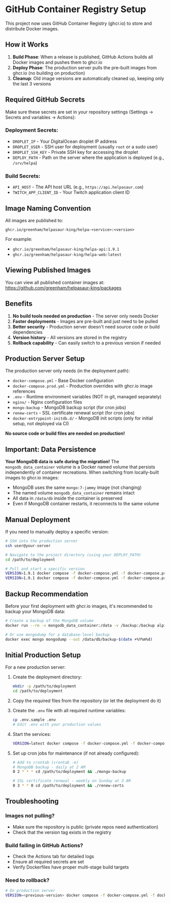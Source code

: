 # GitHub Container Registry Setup

This project now uses GitHub Container Registry (ghcr.io) to store and distribute Docker images.

## How it Works

1. **Build Phase**: When a release is published, GitHub Actions builds all Docker images and pushes them to ghcr.io
2. **Deploy Phase**: The production server pulls the pre-built images from ghcr.io (no building on production)
3. **Cleanup**: Old image versions are automatically cleaned up, keeping only the last 3 versions

## Required GitHub Secrets

Make sure these secrets are set in your repository settings (Settings → Secrets and variables → Actions):

### Deployment Secrets:
- `DROPLET_IP` - Your DigitalOcean droplet IP address
- `DROPLET_USER` - SSH user for deployment (usually `root` or a sudo user)
- `DROPLET_SSH_KEY` - Private SSH key for accessing the droplet
- `DEPLOY_PATH` - Path on the server where the application is deployed (e.g., `/srv/helpa`)

### Build Secrets:
- `API_HOST` - The API host URL (e.g., `https://api.helpasaur.com`)
- `TWITCH_APP_CLIENT_ID` - Your Twitch application client ID

## Image Naming Convention

All images are published to:
```
ghcr.io/greenham/helpasaur-king/helpa-<service>:<version>
```

For example:
- `ghcr.io/greenham/helpasaur-king/helpa-api:1.9.1`
- `ghcr.io/greenham/helpasaur-king/helpa-web:latest`

## Viewing Published Images

You can view all published container images at:
https://github.com/greenham/helpasaur-king/packages

## Benefits

1. **No build tools needed on production** - The server only needs Docker
2. **Faster deployments** - Images are pre-built and just need to be pulled
3. **Better security** - Production server doesn't need source code or build dependencies
4. **Version history** - All versions are stored in the registry
5. **Rollback capability** - Can easily switch to a previous version if needed

## Production Server Setup

The production server only needs (in the deployment path):
- `docker-compose.yml` - Base Docker configuration
- `docker-compose.prod.yml` - Production overrides with ghcr.io image references
- `.env` - Runtime environment variables (NOT in git, managed separately)
- `nginx/` - Nginx configuration files
- `mongo-backup` - MongoDB backup script (for cron jobs)
- `renew-certs` - SSL certificate renewal script (for cron jobs)
- `docker-entrypoint-initdb.d/` - MongoDB init scripts (only for initial setup, not deployed via CI)

**No source code or build files are needed on production!**

## Important: Data Persistence

**Your MongoDB data is safe during the migration!** The `mongodb_data_container` volume is a Docker named volume that persists independently of container recreations. When switching from locally-built images to ghcr.io images:

- MongoDB uses the same `mongo:7-jammy` image (not changing)
- The named volume `mongodb_data_container` remains intact
- All data in `/data/db` inside the container is preserved
- Even if MongoDB container restarts, it reconnects to the same volume

## Manual Deployment

If you need to manually deploy a specific version:

```bash
# SSH into the production server
ssh user@your-server

# Navigate to the project directory (using your DEPLOY_PATH)
cd /path/to/deployment

# Pull and start a specific version
VERSION=1.9.1 docker compose -f docker-compose.yml -f docker-compose.prod.yml pull
VERSION=1.9.1 docker compose -f docker-compose.yml -f docker-compose.prod.yml up -d
```

## Backup Recommendation

Before your first deployment with ghcr.io images, it's recommended to backup your MongoDB data:

```bash
# Create a backup of the MongoDB volume
docker run --rm -v mongodb_data_container:/data -v /backup:/backup alpine tar czf /backup/mongodb-backup-$(date +%Y%m%d).tar.gz -C /data .

# Or use mongodump for a database-level backup
docker exec mongo mongodump --out /data/db/backup-$(date +%Y%m%d)
```

## Initial Production Setup

For a new production server:

1. Create the deployment directory:
   ```bash
   mkdir -p /path/to/deployment
   cd /path/to/deployment
   ```

2. Copy the required files from the repository (or let the deployment do it)

3. Create the `.env` file with all required runtime variables:
   ```bash
   cp .env.sample .env
   # Edit .env with your production values
   ```

4. Start the services:
   ```bash
   VERSION=latest docker compose -f docker-compose.yml -f docker-compose.prod.yml up -d
   ```

5. Set up cron jobs for maintenance (if not already configured):
   ```bash
   # Add to crontab (crontab -e)
   # MongoDB backup - daily at 2 AM
   0 2 * * * cd /path/to/deployment && ./mongo-backup
   
   # SSL certificate renewal - weekly on Sunday at 3 AM
   0 3 * * 0 cd /path/to/deployment && ./renew-certs
   ```

## Troubleshooting

### Images not pulling?
- Make sure the repository is public (private repos need authentication)
- Check that the version tag exists in the registry

### Build failing in GitHub Actions?
- Check the Actions tab for detailed logs
- Ensure all required secrets are set
- Verify Dockerfiles have proper multi-stage build targets

### Need to rollback?
```bash
# On production server
VERSION=<previous-version> docker compose -f docker-compose.yml -f docker-compose.prod.yml up -d
```